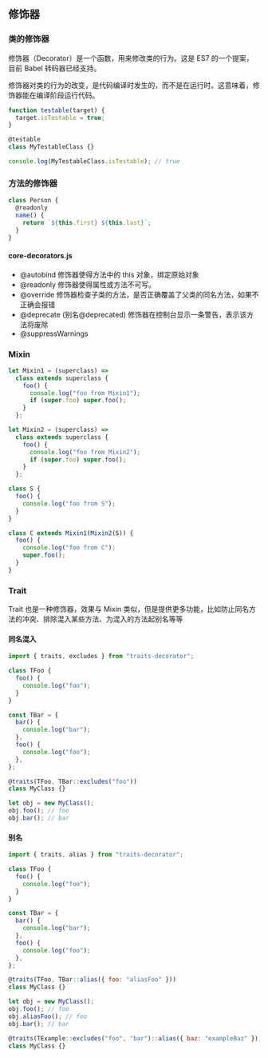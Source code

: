 ## 修饰器

### 类的修饰器

修饰器（Decorator）是一个函数，用来修改类的行为。这是 ES7 的一个提案，目前 Babel 转码器已经支持。

修饰器对类的行为的改变，是代码编译时发生的，而不是在运行时。这意味着，修饰器能在编译阶段运行代码。

```js
function testable(target) {
  target.isTestable = true;
}

@testable
class MyTestableClass {}

console.log(MyTestableClass.isTestable); // true
```

### 方法的修饰器

```js
class Person {
  @readonly
  name() {
    return `${this.first} ${this.last}`;
  }
}
```

#### core-decorators.js

- @autobind 修饰器使得方法中的 this 对象，绑定原始对象
- @readonly 修饰器使得属性或方法不可写。
- @override 修饰器检查子类的方法，是否正确覆盖了父类的同名方法，如果不正确会报错
- @deprecate (别名@deprecated) 修饰器在控制台显示一条警告，表示该方法将废除
- @suppressWarnings

### Mixin

```js
let Mixin1 = (superclass) =>
  class extends superclass {
    foo() {
      console.log("foo from Mixin1");
      if (super.foo) super.foo();
    }
  };

let Mixin2 = (superclass) =>
  class extends superclass {
    foo() {
      console.log("foo from Mixin2");
      if (super.foo) super.foo();
    }
  };

class S {
  foo() {
    console.log("foo from S");
  }
}

class C extends Mixin1(Mixin2(S)) {
  foo() {
    console.log("foo from C");
    super.foo();
  }
}
```

### Trait

Trait 也是一种修饰器，效果与 Mixin 类似，但是提供更多功能，比如防止同名方法的冲突、排除混入某些方法、为混入的方法起别名等等

#### 同名混入

```js
import { traits, excludes } from "traits-decorator";

class TFoo {
  foo() {
    console.log("foo");
  }
}

const TBar = {
  bar() {
    console.log("bar");
  },
  foo() {
    console.log("foo");
  },
};

@traits(TFoo, TBar::excludes("foo"))
class MyClass {}

let obj = new MyClass();
obj.foo(); // foo
obj.bar(); // bar
```

#### 别名

```js
import { traits, alias } from "traits-decorator";

class TFoo {
  foo() {
    console.log("foo");
  }
}

const TBar = {
  bar() {
    console.log("bar");
  },
  foo() {
    console.log("foo");
  },
};

@traits(TFoo, TBar::alias({ foo: "aliasFoo" }))
class MyClass {}

let obj = new MyClass();
obj.foo(); // foo
obj.aliasFoo(); // foo
obj.bar(); // bar
```

```js
@traits(TExample::excludes("foo", "bar")::alias({ baz: "exampleBaz" }))
class MyClass {}
```

